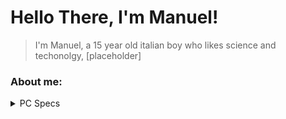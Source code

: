 # Hello There, I'm Manuel!
> I'm Manuel, a 15 year old italian boy who likes science and techonolgy, [placeholder]

### About me:


<details>
<summary>
PC Specs
</summary> 
<br>

GPU: RTX3060
CPU Intel i7
pene
